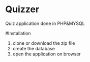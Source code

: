 # Quizzer
Quiz application done in PHP&MYSQL

#Installation
1. clone or download the zip file
2. create the database
3. open the application on browser

